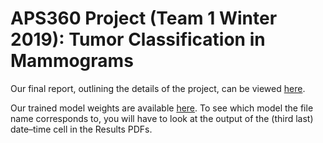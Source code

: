 # APS360 Project (Team 1 Winter 2019): Tumor Classification in Mammograms

Our final report, outlining the details of the project, can be viewed [here](https://docs.google.com/document/d/1QmWpsv7lmeYFcXUk-IvBumh6OVGO-Gy-4WufvhMICb8/edit?usp=sharing).

Our trained model weights are available [here](https://www.mediafire.com/folder/ckxyl8d8y3dd8/). To see which model the file name corresponds to, you will have to look at the output of the (third last) date–time cell in the Results PDFs.
